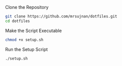 Clone the Repository

```bash
git clone https://github.com/mrsujnan/dotfiles.git
cd dotfiles
```

Make the Script Executable

```bash
chmod +x setup.sh
```

Run the Setup Script

```bash
./setup.sh
```

